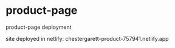 # product-page
product-page deployment

site deployed in netlify: chestergarett-product-757941.netlify.app
